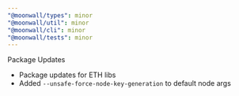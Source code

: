 ```yaml
---
"@moonwall/types": minor
"@moonwall/util": minor
"@moonwall/cli": minor
"@moonwall/tests": minor
---
```


Package Updates

- Package updates for ETH libs
- Added `--unsafe-force-node-key-generation` to default node args
